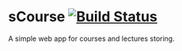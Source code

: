 # sCourse [![Build Status](https://travis-ci.org/yasotnik/sCourse.svg?branch=master)](https://travis-ci.org/yasotnik/sCourse)

A simple web app for courses and lectures storing.